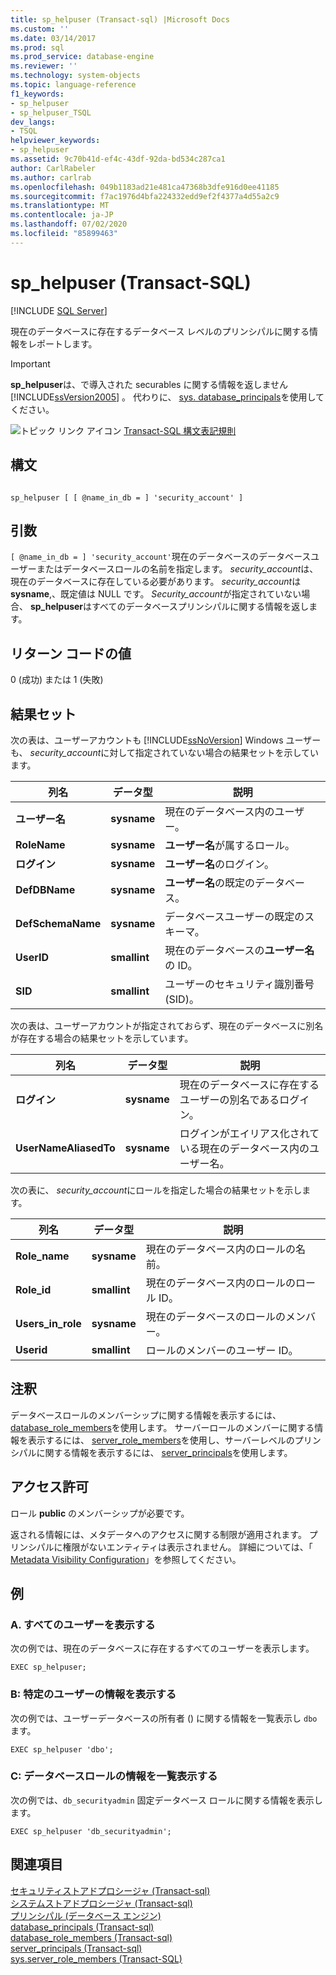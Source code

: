 ```yaml
---
title: sp_helpuser (Transact-sql) |Microsoft Docs
ms.custom: ''
ms.date: 03/14/2017
ms.prod: sql
ms.prod_service: database-engine
ms.reviewer: ''
ms.technology: system-objects
ms.topic: language-reference
f1_keywords:
- sp_helpuser
- sp_helpuser_TSQL
dev_langs:
- TSQL
helpviewer_keywords:
- sp_helpuser
ms.assetid: 9c70b41d-ef4c-43df-92da-bd534c287ca1
author: CarlRabeler
ms.author: carlrab
ms.openlocfilehash: 049b1183ad21e481ca47368b3dfe916d0ee41185
ms.sourcegitcommit: f7ac1976d4bfa224332edd9ef2f4377a4d55a2c9
ms.translationtype: MT
ms.contentlocale: ja-JP
ms.lasthandoff: 07/02/2020
ms.locfileid: "85899463"
---
```

# <a name="sp_helpuser-transact-sql"></a>sp_helpuser (Transact-SQL)
[!INCLUDE [SQL Server](../../includes/applies-to-version/sqlserver.md)]

  現在のデータベースに存在するデータベース レベルのプリンシパルに関する情報をレポートします。  
  
> [!IMPORTANT]  
>  **sp_helpuser**は、で導入された securables に関する情報を返しません [!INCLUDE[ssVersion2005](../../includes/ssversion2005-md.md)] 。 代わりに、 [sys. database_principals](../../relational-databases/system-catalog-views/sys-database-principals-transact-sql.md)を使用してください。  
  
 ![トピック リンク アイコン](../../database-engine/configure-windows/media/topic-link.gif "トピック リンク アイコン") [Transact-SQL 構文表記規則](../../t-sql/language-elements/transact-sql-syntax-conventions-transact-sql.md)  
  
## <a name="syntax"></a>構文  
  
```  
  
sp_helpuser [ [ @name_in_db = ] 'security_account' ]  
```  
  
## <a name="arguments"></a>引数  
`[ @name_in_db = ] 'security_account'`現在のデータベースのデータベースユーザーまたはデータベースロールの名前を指定します。 *security_account*は、現在のデータベースに存在している必要があります。 *security_account*は**sysname**,、既定値は NULL です。 *Security_account*が指定されていない場合、 **sp_helpuser**はすべてのデータベースプリンシパルに関する情報を返します。  
  
## <a name="return-code-values"></a>リターン コードの値  
 0 (成功) または 1 (失敗)  
  
## <a name="result-sets"></a>結果セット  
 次の表は、ユーザーアカウントも [!INCLUDE[ssNoVersion](../../includes/ssnoversion-md.md)] Windows ユーザーも、 *security_account*に対して指定されていない場合の結果セットを示しています。  
  
|列名|データ型|説明|  
|-----------------|---------------|-----------------|  
|**ユーザー名**|**sysname**|現在のデータベース内のユーザー。|  
|**RoleName**|**sysname**|**ユーザー名**が属するロール。|  
|**ログイン**|**sysname**|**ユーザー名**のログイン。|  
|**DefDBName**|**sysname**|**ユーザー名**の既定のデータベース。|  
|**DefSchemaName**|**sysname**|データベースユーザーの既定のスキーマ。|  
|**UserID**|**smallint**|現在のデータベースの**ユーザー名**の ID。|  
|**SID**|**smallint**|ユーザーのセキュリティ識別番号 (SID)。|  
  
 次の表は、ユーザーアカウントが指定されておらず、現在のデータベースに別名が存在する場合の結果セットを示しています。  
  
|列名|データ型|説明|  
|-----------------|---------------|-----------------|  
|**ログイン**|**sysname**|現在のデータベースに存在するユーザーの別名であるログイン。|  
|**UserNameAliasedTo**|**sysname**|ログインがエイリアス化されている現在のデータベース内のユーザー名。|  
  
 次の表に、 *security_account*にロールを指定した場合の結果セットを示します。  
  
|列名|データ型|説明|  
|-----------------|---------------|-----------------|  
|**Role_name**|**sysname**|現在のデータベース内のロールの名前。|  
|**Role_id**|**smallint**|現在のデータベース内のロールのロール ID。|  
|**Users_in_role**|**sysname**|現在のデータベースのロールのメンバー。|  
|**Userid**|**smallint**|ロールのメンバーのユーザー ID。|  
  
## <a name="remarks"></a>注釈  
 データベースロールのメンバーシップに関する情報を表示するには、 [database_role_members](../../relational-databases/system-catalog-views/sys-database-role-members-transact-sql.md)を使用します。 サーバーロールのメンバーに関する情報を表示するには、 [server_role_members](../../relational-databases/system-catalog-views/sys-server-role-members-transact-sql.md)を使用し、サーバーレベルのプリンシパルに関する情報を表示するには、 [server_principals](../../relational-databases/system-catalog-views/sys-server-principals-transact-sql.md)を使用します。  
  
## <a name="permissions"></a>アクセス許可  
 ロール **public** のメンバーシップが必要です。  
  
 返される情報には、メタデータへのアクセスに関する制限が適用されます。 プリンシパルに権限がないエンティティは表示されません。 詳細については、「 [Metadata Visibility Configuration](../../relational-databases/security/metadata-visibility-configuration.md)」を参照してください。  
  
## <a name="examples"></a>例  
  
### <a name="a-listing-all-users"></a>A. すべてのユーザーを表示する  
 次の例では、現在のデータベースに存在するすべてのユーザーを表示します。  
  
```  
EXEC sp_helpuser;  
```  
  
### <a name="b-listing-information-for-a-single-user"></a>B: 特定のユーザーの情報を表示する  
 次の例では、ユーザーデータベースの所有者 () に関する情報を一覧表示し `dbo` ます。  
  
```  
EXEC sp_helpuser 'dbo';  
```  
  
### <a name="c-listing-information-for-a-database-role"></a>C: データベースロールの情報を一覧表示する  
 次の例では、`db_securityadmin` 固定データベース ロールに関する情報を表示します。  
  
```  
EXEC sp_helpuser 'db_securityadmin';  
```  
  
## <a name="see-also"></a>関連項目  
 [セキュリティストアドプロシージャ &#40;Transact-sql&#41;](../../relational-databases/system-stored-procedures/security-stored-procedures-transact-sql.md)   
 [システムストアドプロシージャ &#40;Transact-sql&#41;](../../relational-databases/system-stored-procedures/system-stored-procedures-transact-sql.md)   
 [プリンシパル &#40;データベース エンジン&#41;](../../relational-databases/security/authentication-access/principals-database-engine.md)   
 [database_principals &#40;Transact-sql&#41;](../../relational-databases/system-catalog-views/sys-database-principals-transact-sql.md)   
 [database_role_members &#40;Transact-sql&#41;](../../relational-databases/system-catalog-views/sys-database-role-members-transact-sql.md)   
 [server_principals &#40;Transact-sql&#41;](../../relational-databases/system-catalog-views/sys-server-principals-transact-sql.md)   
 [sys.server_role_members &#40;Transact-SQL&#41;](../../relational-databases/system-catalog-views/sys-server-role-members-transact-sql.md)  
  
  
